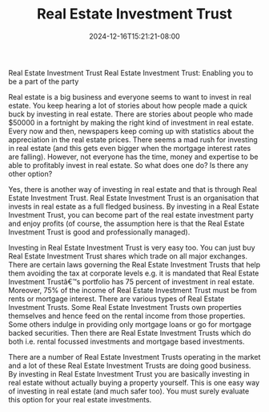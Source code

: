 ﻿---
title: "Real Estate Investment Trust"
date: 2024-12-16T15:21:21-08:00
description: "real estate Tips for Web Success"
featured_image: "/images/real estate.jpg"
tags: ["real estate"]
---

Real Estate Investment Trust
Real Estate Investment Trust: Enabling you to be a part of the party

Real estate is a big business and everyone seems to want to invest in real estate. You keep hearing a lot of stories about how people made a quick buck by investing in real estate. There are stories about people who made $50000 in a fortnight by making the right kind of investment in real estate. Every now and then, newspapers keep coming up with statistics about the appreciation in the real estate prices. There seems a mad rush for investing in real estate (and this gets even bigger when the mortgage interest rates are falling). However, not everyone has the time, money and expertise to be able to profitably invest in real estate. So what does one do? Is there any other option?

Yes, there is another way of investing in real estate and that is through Real Estate Investment Trust. Real Estate Investment Trust is an organisation that invests in real estate as a full fledged business. By investing in a Real Estate Investment Trust, you can become part of the real estate investment party and enjoy profits (of course, the assumption here is that the Real Estate Investment Trust is good and professionally managed).

Investing in Real Estate Investment Trust is very easy too. You can just buy Real Estate Investment Trust shares which trade on all major exchanges. There are certain laws governing the Real Estate Investment Trusts that help them avoiding the tax at corporate levels e.g. it is mandated that Real Estate Investment Trustâ€™s portfolio has 75 percent of investment in real estate. Moreover, 75% of the income of Real Estate Investment Trust must be from rents or mortgage interest. There are various types of Real Estate Investment Trusts. Some Real Estate Investment Trusts own properties themselves and hence feed on the rental income from those properties. Some others indulge in providing only mortgage loans or go for mortgage backed securities. Then there are Real Estate Investment Trusts which do both i.e. rental focussed investments and mortgage based investments. 

There are a number of Real Estate Investment Trusts operating in the market and a lot of these Real Estate Investment Trusts are doing good business. By investing in Real Estate Investment Trust you are basically investing in real estate without actually buying a property yourself. This is one easy way of investing in real estate (and much safer too). You must surely evaluate this option for your real estate investments.
 

